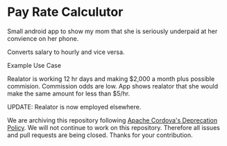 # Pay Rate Calculutor

Small android app to show my mom that she is seriously underpaid at her convience on her phone.

Converts salary to hourly and vice versa.

Example Use Case

Realator is working 12 hr days and making $2,000 a month plus possible commision. Commission odds are low. App shows realator that she would make the same amount for less than $5/hr.

UPDATE: Realator is now employed elsewhere.

We are archiving this repository following [Apache Cordova's Deprecation Policy](https://cordova.apache.org/deprecation_policy.html). We will not continue to work on this repository. Therefore all issues and pull requests are being closed. Thanks for your contribution.

